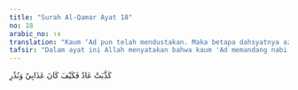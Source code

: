 ```yaml
---
title: "Surah Al-Qamar Ayat 18"
no: 18
arabic_no: ١٨
translation: "Kaum ‘Ad pun telah mendustakan. Maka betapa dahsyatnya azab-Ku dan peringatan-Ku! "
tafsir: "Dalam ayat ini Allah menyatakan bahwa kaum 'Ad memandang nabi mereka dan risalah yang ia bawa untuk mereka adalah bohong. Kepada kaum yang mendustakan para rasul itu Allah telah menyampaikan peringatan dan menurunkan azab yang sangat dahsyat. Hal tersebut hendaknya dijadikan iktibar oleh orang-orang yang datang kemudian."
---
```

كَذَّبَتْ عَادٌ فَكَيْفَ كَانَ عَذَابِيْ وَنُذُرِ 
